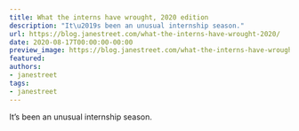 ```yaml
---
title: What the interns have wrought, 2020 edition
description: "It\u2019s been an unusual internship season."
url: https://blog.janestreet.com/what-the-interns-have-wrought-2020/
date: 2020-08-17T00:00:00-00:00
preview_image: https://blog.janestreet.com/what-the-interns-have-wrought-2020/./distributed-wrought.jpg
featured:
authors:
- janestreet
tags:
- janestreet
---
```


<p>It&rsquo;s been an unusual internship season.</p>


